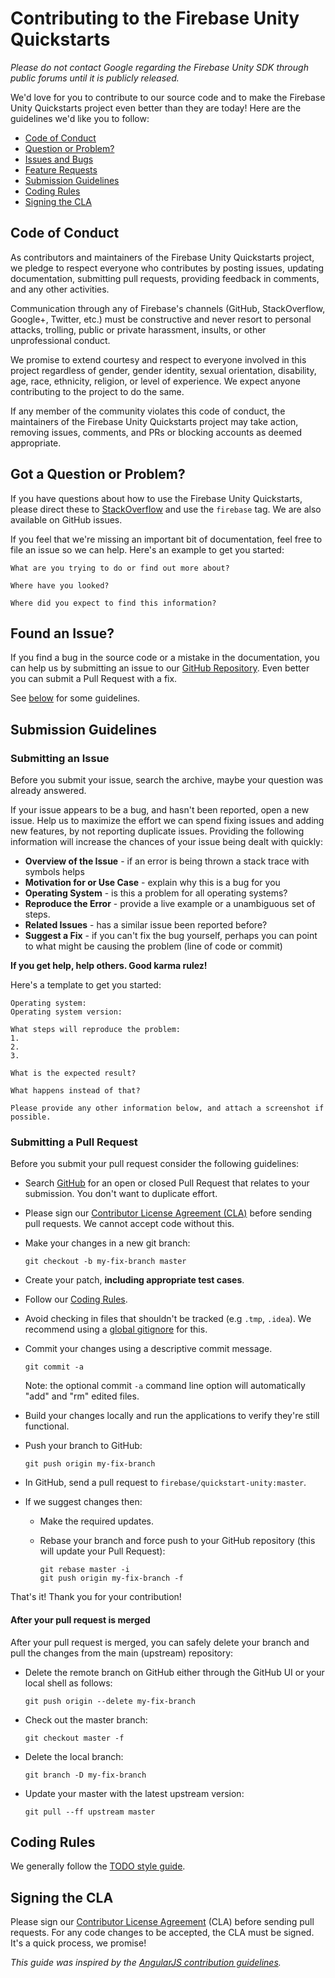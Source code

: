 # Contributing to the Firebase Unity Quickstarts

*Please do not contact Google regarding the Firebase Unity SDK through public
forums until it is publicly released.*

We'd love for you to contribute to our source code and to make the Firebase
Unity Quickstarts project even better than they are today! Here are the
guidelines
we'd like you to follow:

 - [Code of Conduct](#coc)
 - [Question or Problem?](#question)
 - [Issues and Bugs](#issue)
 - [Feature Requests](#feature)
 - [Submission Guidelines](#submit)
 - [Coding Rules](#rules)
 - [Signing the CLA](#cla)

## <a name="coc"></a> Code of Conduct

As contributors and maintainers of the Firebase Unity Quickstarts project, we
pledge to respect everyone who contributes by posting issues, updating
documentation, submitting pull requests, providing feedback in comments, and
any other activities.

Communication through any of Firebase's channels (GitHub, StackOverflow,
Google+, Twitter, etc.) must be constructive and never resort to personal
attacks, trolling, public or private harassment, insults, or other
unprofessional conduct.

We promise to extend courtesy and respect to everyone involved in this project
regardless of gender, gender identity, sexual orientation, disability, age,
race, ethnicity, religion, or level of experience. We expect anyone
contributing to the project to do the same.

If any member of the community violates this code of conduct, the maintainers
of the Firebase Unity Quickstarts project may take action, removing issues,
comments, and PRs or blocking accounts as deemed appropriate.

## <a name="question"></a> Got a Question or Problem?

If you have questions about how to use the Firebase Unity Quickstarts, please
direct these to [StackOverflow][stackoverflow] and use the `firebase` tag. We
are also available on GitHub issues.

If you feel that we're missing an important bit of documentation, feel free to
file an issue so we can help. Here's an example to get you started:

```
What are you trying to do or find out more about?

Where have you looked?

Where did you expect to find this information?
```

## <a name="issue"></a> Found an Issue?
If you find a bug in the source code or a mistake in the documentation, you can
help us by submitting an issue to our [GitHub Repository][github]. Even better
you can submit a Pull Request with a fix.

See [below](#submit) for some guidelines.

## <a name="submit"></a> Submission Guidelines

### Submitting an Issue
Before you submit your issue, search the archive, maybe your question was
already answered.

If your issue appears to be a bug, and hasn't been reported, open a new issue.
Help us to maximize the effort we can spend fixing issues and adding new
features, by not reporting duplicate issues.  Providing the following
information will increase the chances of your issue being dealt with quickly:

* **Overview of the Issue** - if an error is being thrown a stack trace with
  symbols helps
* **Motivation for or Use Case** - explain why this is a bug for you
* **Operating System** - is this a problem for all operating systems?
* **Reproduce the Error** - provide a live example or a unambiguous set of
  steps.
* **Related Issues** - has a similar issue been reported before?
* **Suggest a Fix** - if you can't fix the bug yourself, perhaps you can point
  to what might be causing the problem (line of code or commit)

**If you get help, help others. Good karma rulez!**

Here's a template to get you started:

```
Operating system:
Operating system version:

What steps will reproduce the problem:
1.
2.
3.

What is the expected result?

What happens instead of that?

Please provide any other information below, and attach a screenshot if possible.
```

### Submitting a Pull Request
Before you submit your pull request consider the following guidelines:

* Search [GitHub](https://github.com/firebase/quickstart-unity/pulls) for an
  open or closed Pull Request that relates to your submission. You don't want
  to duplicate effort.
* Please sign our [Contributor License Agreement (CLA)](#cla) before sending
  pull requests. We cannot accept code without this.
* Make your changes in a new git branch:

     ```shell
     git checkout -b my-fix-branch master
     ```

* Create your patch, **including appropriate test cases**.
* Follow our [Coding Rules](#rules).
* Avoid checking in files that shouldn't be tracked (e.g `.tmp`, `.idea`).
  We recommend using a [global gitignore][global-gitignore] for this.
* Commit your changes using a descriptive commit message.

     ```shell
     git commit -a
     ```
  Note: the optional commit `-a` command line option will automatically "add"
  and "rm" edited files.

* Build your changes locally and run the applications to verify they're still
  functional.

* Push your branch to GitHub:

    ```shell
    git push origin my-fix-branch
    ```

* In GitHub, send a pull request to `firebase/quickstart-unity:master`.
* If we suggest changes then:
  * Make the required updates.
  * Rebase your branch and force push to your GitHub repository (this will
    update your Pull Request):

    ```shell
    git rebase master -i
    git push origin my-fix-branch -f
    ```

That's it! Thank you for your contribution!

#### After your pull request is merged

After your pull request is merged, you can safely delete your branch and pull
the changes from the main (upstream) repository:

* Delete the remote branch on GitHub either through the GitHub UI or your local
  shell as follows:

    ```shell
    git push origin --delete my-fix-branch
    ```

* Check out the master branch:

    ```shell
    git checkout master -f
    ```

* Delete the local branch:

    ```shell
    git branch -D my-fix-branch
    ```

* Update your master with the latest upstream version:

    ```shell
    git pull --ff upstream master
    ```

## <a name="rules"></a> Coding Rules

We generally follow the [TODO style guide][unity-style-guide].

## <a name="cla"></a> Signing the CLA

Please sign our [Contributor License Agreement][google-cla] (CLA) before
sending pull requests. For any code changes to be accepted, the CLA must be
signed.  It's a quick process, we promise!

*This guide was inspired by the [AngularJS contribution guidelines](https://github.com/angular/angular.js/blob/master/CONTRIBUTING.md).*

[github]: https://github.com/firebase/quickstart-unity
[google-cla]: https://cla.developers.google.com
[unity-style-guide]: https://example.com
[stackoverflow]: http://stackoverflow.com/questions/tagged/firebase
[global-gitignore]: https://help.github.com/articles/ignoring-files/#create-a-global-gitignore
